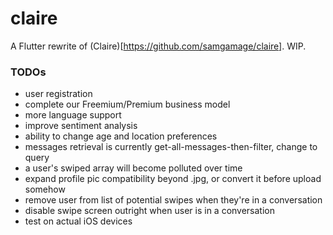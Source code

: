 # claire

A Flutter rewrite of (Claire)[https://github.com/samgamage/claire]. WIP.

### TODOs
* user registration
* complete our Freemium/Premium business model
* more language support
* improve sentiment analysis
* ability to change age and location preferences
* messages retrieval is currently get-all-messages-then-filter, change to query
* a user's swiped array will become polluted over time
* expand profile pic compatibility beyond .jpg, or convert it before upload somehow
* remove user from list of potential swipes when they're in a conversation
* disable swipe screen outright when user is in a conversation
* test on actual iOS devices
